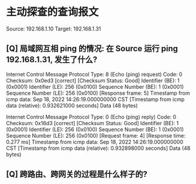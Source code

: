 # 主动探查的查询报文
Source: 192.168.1.10
Target: 192.168.1.31
## [Q] 局域网互相 ping 的情况: 在 Source 运行 ping 192.168.1.31, 发生了什么?
Internet Control Message Protocol
    Type: 8 (Echo (ping) request)
    Code: 0
    Checksum: 0x0ed3 [correct]
    [Checksum Status: Good]
    Identifier (BE): 1 (0x0001)
    Identifier (LE): 256 (0x0100)
    Sequence Number (BE): 1 (0x0001)
    Sequence Number (LE): 256 (0x0100)
    [Response frame: 5]
    Timestamp from icmp data: Sep 18, 2022 14:26:19.000000000 CST
    [Timestamp from icmp data (relative): 0.932621000 seconds]
    Data (48 bytes)

Internet Control Message Protocol
    Type: 0 (Echo (ping) reply)
    Code: 0
    Checksum: 0x16d3 [correct]
    [Checksum Status: Good]
    Identifier (BE): 1 (0x0001)
    Identifier (LE): 256 (0x0100)
    Sequence Number (BE): 1 (0x0001)
    Sequence Number (LE): 256 (0x0100)
    [Request frame: 4]
    [Response time: 0.277 ms]
    Timestamp from icmp data: Sep 18, 2022 14:26:19.000000000 CST
    [Timestamp from icmp data (relative): 0.932898000 seconds]
    Data (48 bytes)

## [Q] 跨路由、跨网关的过程是什么样子的?
